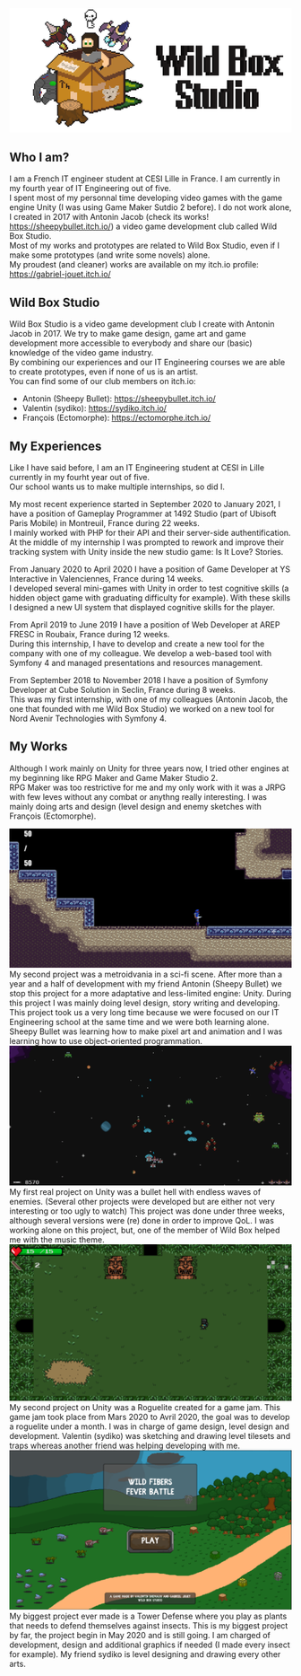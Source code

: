 <img src="Gab Banner.png" alt="hi" class="inline"/>

## Who I am?
I am a French IT engineer student at CESI Lille in France. I am currently in my fourth year of IT Engineering out of five.  
I spent most of my personnal time developing video games with the game engine Unity (I was using Game Maker Sutdio 2 before). I do not work alone, I created in 2017 with Antonin Jacob (check its works! <https://sheepybullet.itch.io/>) a video game development club called Wild Box Studio.  
Most of my works and prototypes are related to Wild Box Studio, even if I make some prototypes (and write some novels) alone.  
My proudest (and cleaner) works are available on my itch.io profile: <https://gabriel-jouet.itch.io/>  


## Wild Box Studio
Wild Box Studio is a video game development club I create with Antonin Jacob in 2017. We try to make game design, game art and game development more accessible to everybody and share our (basic) knowledge of the video game industry.  
By combining our experiences and our IT Engineering courses we are able to create prototypes, even if none of us is an artist.  
You can find some of our club members on itch.io:  
* Antonin (Sheepy Bullet): <https://sheepybullet.itch.io/>
* Valentin (sydiko): <https://sydiko.itch.io/>
* François (Ectomorphe): <https://ectomorphe.itch.io/>


## My Experiences
Like I have said before, I am an IT Engineering student at CESI in Lille currently in my fourht year out of five.  
Our school wants us to make multiple internships, so did I.  

My most recent experience started in September 2020 to January 2021, I have a position of Gameplay Programmer at 1492 Studio (part of Ubisoft Paris Mobile) in Montreuil, France during 22 weeks.  
I mainly worked with PHP for their API and their server-side authentification. At the middle of my internship I was prompted to rework and improve their tracking system with Unity inside the new studio game: Is It Love? Stories.  

From January 2020 to April 2020 I have a position of Game Developer at YS Interactive in Valenciennes, France during 14 weeks.  
I developed several mini-games with Unity in order to test cognitive skills (a hidden object game with graduating difficulty for example). With these skills I designed a new UI system that displayed cognitive skills for the player.

From April 2019 to June 2019 I have a position of Web Developer at AREP FRESC in Roubaix, France during 12 weeks.  
During this internship, I have to develop and create a new tool for the company with one of my colleague. We develop a web-based tool with Symfony 4 and managed presentations and resources management.  

From September 2018 to November 2018 I have a position of Symfony Developer at Cube Solution in Seclin, France during 8 weeks.  
This was my first internship, with one of my colleagues (Antonin Jacob, the one that founded with me Wild Box Studio) we worked on a new tool for Nord Avenir Technologies with Symfony 4.


## My Works
Although I work mainly on Unity for three years now, I tried other engines at my beginning like RPG Maker and Game Maker Studio 2.  
RPG Maker was too restrictive for me and my only work with it was a JRPG with few leves without any combat or anythng really interesting. I was mainly doing arts and design (level design and enemy sketches with François (Ectomorphe).

<img src="Earth's Disaster.png" alt="hi" class="inline"/>
My second project was a metroidvania in a sci-fi scene. After more than a year and a half of development with my friend Antonin (Sheepy Bullet) we stop this project for a more adaptative and less-limited engine: Unity.  
During this project I was mainly doing level design, story writing and developing.  
This project took us a very long time because we were focused on our IT Engineering school at the same time and we were both learning alone. Sheepy Bullet was learning how to make pixel art and animation and I was learning how to use object-oriented programmation.

<img src="Space Destructor.png" alt="hi" class="inline"/>
My first real project on Unity was a bullet hell with endless waves of enemies. (Several other projects were developed but are either not very interesting or too ugly to watch)  
This project was done under three weeks, although several versions were (re) done in order to improve QoL.  
I was working alone on this project, but, one of the member of Wild Box helped me with the music theme.  
<https://gabriel-jouet.itch.io/space-destructor>

<img src="Four Dungeons.png" alt="hi" class="inline"/>
My second project on Unity was a Roguelite created for a game jam. This game jam took place from Mars 2020 to Avril 2020, the goal was to develop a roguelite under a month.  
I was in charge of game design, level design and development. Valentin (sydiko) was sketching and drawing level tilesets and traps whereas another friend was helping developing with me.  
<https://sydiko.itch.io/four-dungeons>

<img src="Wild Fibers.png" alt="hi" class="inline"/>
My biggest project ever made is a Tower Defense where you play as plants that needs to defend themselves against insects. This is my biggest project by far, the project begin in May 2020 and is still going.  
I am charged of development, design and additional graphics if needed (I made every insect for example). My friend sydiko is level designing and drawing every other arts.  